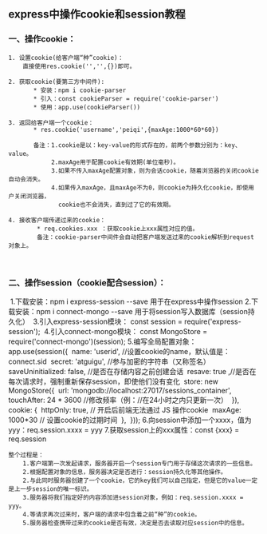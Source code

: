 ## express中操作cookie和session教程

### 一、操作cookie：

    1. 设置cookie(给客户端“种”cookie)：
        直接使用res.cookie('','',{})即可。
        
    2. 获取cookie(要第三方中间件):
           * 安装：npm i cookie-parser
           * 引入：const cookieParser = require('cookie-parser')
           * 使用：app.use(cookieParser())
    
    3. 返回给客户端一个cookie：
           * res.cookie('username','peiqi',{maxAge:1000*60*60})
           
           备注：1.cookie是以：key-value的形式存在的，前两个参数分别为：key、value。
                2.maxAge用于配置cookie有效期(单位毫秒)。
                3.如果不传入maxAge配置对象，则为会话cookie，随着浏览器的关闭cookie自动会消失。
                4.如果传入maxAge，且maxAge不为0，则cookie为持久化cookie，即使用户关闭浏览器，
                  cookie也不会消失，直到过了它的有效期。
    
    4. 接收客户端传递过来的cookie：
            * req.cookies.xxx ：获取cookie上xxx属性对应的值。
            备注：cookie-parser中间件会自动把客户端发送过来的cookie解析到request对象上。

​            

### 二、操作session（cookie配合session）：

​    1.下载安装：npm i express-session --save  用于在express中操作session
​    2.下载安装：npm i connect-mongo --save 用于将session写入数据库（session持久化）
​    3.引入express-session模块：
​        const session = require('express-session');
​    4.引入connect-mongo模块：
​        const MongoStore = require('connect-mongo')(session);
​    5.编写全局配置对象：
​        app.use(session({
​          name: 'userid',   //设置cookie的name，默认值是：connect.sid
​          secret: 'atguigu', //参与加密的字符串（又称签名）
​          saveUninitialized: false, //是否在存储内容之前创建会话
​          resave: true ,//是否在每次请求时，强制重新保存session，即使他们没有变化
​          store: new MongoStore({
​            url: 'mongodb://localhost:27017/sessions_container',
​            touchAfter: 24 * 3600 //修改频率（例：//在24小时之内只更新一次）
​          }),
​          cookie: {
​            httpOnly: true, // 开启后前端无法通过 JS 操作cookie
​            maxAge: 1000*30 // 设置cookie的过期时间
​          },
​        }));
​    6.向session中添加一个xxxx，值为yyy：req.session.xxxx = yyy
​    7.获取session上的xxx属性：const {xxx} = req.session

    整个过程是：
        1.客户端第一次发起请求，服务器开启一个session专门用于存储这次请求的一些信息。
        2.根据配置对象的信息，服务器决定是否进行：session持久化等其他操作。
        2.与此同时服务器创建了一个cookie，它的key我们可以自己指定，但是它的value一定是上一步session的唯一标识。
        3.服务器将我们指定好的内容添加进session对象，例如：req.session.xxxx = yyy。
        4.等请求再次过来时，客户端的请求中包含着之前“种”的cookie。
        5.服务器检查携带过来的cookie是否有效，决定是否去读取对应session中的信息。


​    
​    
